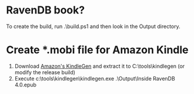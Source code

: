 RavenDB book?
=============

To create the build, run .\build.ps1 and then look in the Output directory.


Create *.mobi file for Amazon Kindle 
=============
1. Download [Amazon's KindleGen](http://www.amazon.com/gp/feature.html?ie=UTF8&docId=1000234621) and extract it to C:\tools\kindlegen (or modify the release build)
2. Execute c:\tools\kindlegen\kindlegen.exe .\Output\Inside RavenDB 4.0.epub

